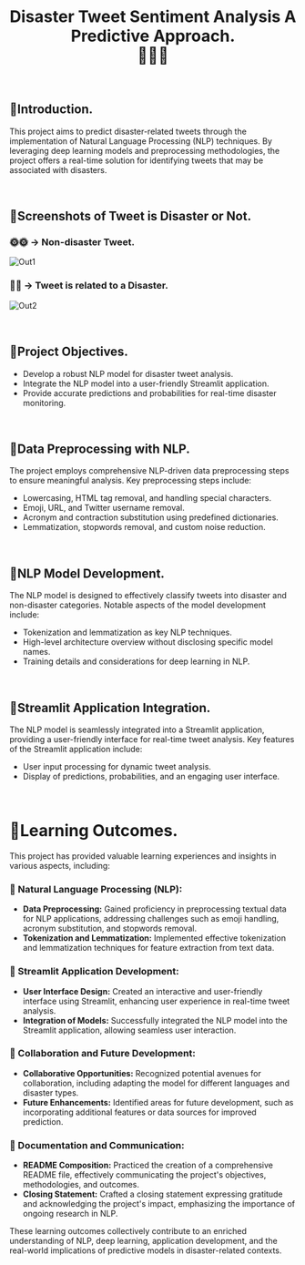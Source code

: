 <h1 align="center">Disaster Tweet Sentiment Analysis A Predictive Approach. <br>🙂😐🙁</h1>

<br>

## 🔷Introduction.
This project aims to predict disaster-related tweets through the implementation of Natural Language Processing (NLP) techniques. By leveraging deep learning models and preprocessing methodologies, the project offers a real-time solution for identifying tweets that may be associated with disasters.

<br>

## 🔷Screenshots of Tweet is Disaster or Not.
### 🌞🌞 -> Non-disaster Tweet.
![Out1](https://github.com/Manish7272/Disaster-Tweet-Sentiment-Analysis-A-Predictive-Approach/assets/71213166/2609ee55-105e-4313-bd53-d502ec074f84)

### 🚩🚩 -> Tweet is related to a Disaster.
![Out2](https://github.com/Manish7272/Disaster-Tweet-Sentiment-Analysis-A-Predictive-Approach/assets/71213166/c8414ac8-f442-4475-9d52-520556a9a500)

<br>

## 🔷Project Objectives.
- Develop a robust NLP model for disaster tweet analysis.
- Integrate the NLP model into a user-friendly Streamlit application.
- Provide accurate predictions and probabilities for real-time disaster monitoring.

<br>

## 🔷Data Preprocessing with NLP.
The project employs comprehensive NLP-driven data preprocessing steps to ensure meaningful analysis. Key preprocessing steps include:
- Lowercasing, HTML tag removal, and handling special characters.
- Emoji, URL, and Twitter username removal.
- Acronym and contraction substitution using predefined dictionaries.
- Lemmatization, stopwords removal, and custom noise reduction.

<br>

## 🔷NLP Model Development.
The NLP model is designed to effectively classify tweets into disaster and non-disaster categories. Notable aspects of the model development include:
- Tokenization and lemmatization as key NLP techniques.
- High-level architecture overview without disclosing specific model names.
- Training details and considerations for deep learning in NLP.

<br>

## 🔷Streamlit Application Integration.
The NLP model is seamlessly integrated into a Streamlit application, providing a user-friendly interface for real-time tweet analysis. Key features of the Streamlit application include:
- User input processing for dynamic tweet analysis.
- Display of predictions, probabilities, and an engaging user interface.

<br>

# 🔶Learning Outcomes.

This project has provided valuable learning experiences and insights in various aspects, including:

### 🔹 Natural Language Processing (NLP):

- **Data Preprocessing:** Gained proficiency in preprocessing textual data for NLP applications, addressing challenges such as emoji handling, acronym substitution, and stopwords removal.
- **Tokenization and Lemmatization:** Implemented effective tokenization and lemmatization techniques for feature extraction from text data.

### 🔹 Streamlit Application Development:
- **User Interface Design:** Created an interactive and user-friendly interface using Streamlit, enhancing user experience in real-time tweet analysis.
- **Integration of Models:** Successfully integrated the NLP model into the Streamlit application, allowing seamless user interaction.

### 🔹 Collaboration and Future Development:
- **Collaborative Opportunities:** Recognized potential avenues for collaboration, including adapting the model for different languages and disaster types.
- **Future Enhancements:** Identified areas for future development, such as incorporating additional features or data sources for improved prediction.

### 🔹 Documentation and Communication:
- **README Composition:** Practiced the creation of a comprehensive README file, effectively communicating the project's objectives, methodologies, and outcomes.
- **Closing Statement:** Crafted a closing statement expressing gratitude and acknowledging the project's impact, emphasizing the importance of ongoing research in NLP.

These learning outcomes collectively contribute to an enriched understanding of NLP, deep learning, application development, and the real-world implications of predictive models in disaster-related contexts.

